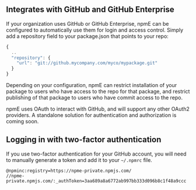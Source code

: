 <!--
order: 6
title: GitHub integration
keywords: github, git, enterprise
featured: true
-->

## Integrates with GitHub and GitHub Enterprise

If your organization uses GitHub or GitHub Enterprise, npmE can be configured
to automatically use them for login and access control. Simply add a
repository field to your package.json that points to your repo:

```js
{
  ..
  "repository": {
    "url": "git://github.mycompany.com/myco/mypackage.git"
  }
}
```

Depending on your configuration, npmE can restrict installation of your
package to users who have access to the repo for that package, and restrict
publishing of that package to users who have commit access to the repo.

npmE uses OAuth to interact with GitHub, and will support any other OAuth2
providers. A standalone solution for authentication and authorization is
coming soon.

## Logging in with two-factor authentication

If you use two-factor authentication for your GitHub account, you will need to
manually generate a token and add it to your `~/.npmrc` file.

```
@npminc:registry=https://npme-private.npmjs.com/
//npme-private.npmjs.com/:_authToken=3aa689a8a6772ab997bb333d096b8c1f48a9ccc
```
